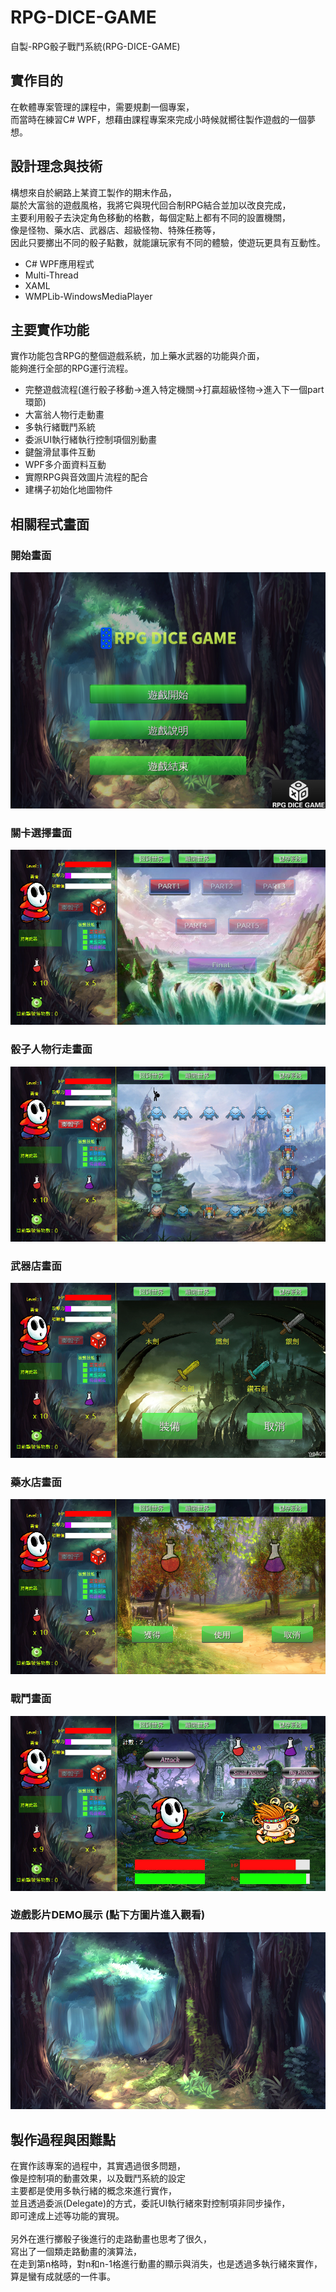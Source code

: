 # RPG-DICE-GAME
自製-RPG骰子戰鬥系統(RPG-DICE-GAME)

## 實作目的
在軟體專案管理的課程中，需要規劃一個專案，<br>
而當時在練習C# WPF，想藉由課程專案來完成小時候就嚮往製作遊戲的一個夢想。<br>

## 設計理念與技術
構想來自於網路上某資工製作的期末作品，<br>
屬於大富翁的遊戲風格，我將它與現代回合制RPG結合並加以改良完成，<br>
主要利用骰子去決定角色移動的格數，每個定點上都有不同的設置機關，<br>
像是怪物、藥水店、武器店、超級怪物、特殊任務等，<br>
因此只要擲出不同的骰子點數，就能讓玩家有不同的體驗，使遊玩更具有互動性。<br>
- C# WPF應用程式
- Multi-Thread
- XAML
- WMPLib-WindowsMediaPlayer

## 主要實作功能
實作功能包含RPG的整個遊戲系統，加上藥水武器的功能與介面，<br>
能夠進行全部的RPG運行流程。
- 完整遊戲流程(進行骰子移動->進入特定機關->打贏超級怪物->進入下一個part環節)
- 大富翁人物行走動畫
- 多執行緒戰鬥系統
- 委派UI執行緒執行控制項個別動畫
- 鍵盤滑鼠事件互動
- WPF多介面資料互動
- 實際RPG與音效圖片流程的配合
- 建構子初始化地圖物件

## 相關程式畫面
### 開始畫面<br>
<img src="https://github.com/lfre84216/RPG-DICE-GAME/blob/main/1.png">
<br>

### 關卡選擇畫面<br>
<img src="https://github.com/lfre84216/RPG-DICE-GAME/blob/main/2.png">
<br>

### 骰子人物行走畫面<br>
<img src="https://github.com/lfre84216/RPG-DICE-GAME/blob/main/3.png">
<br>

### 武器店畫面<br>
<img src="https://github.com/lfre84216/RPG-DICE-GAME/blob/main/4.png">
<br>

### 藥水店畫面<br>
<img src="https://github.com/lfre84216/RPG-DICE-GAME/blob/main/5.png">
<br>

### 戰鬥畫面<br>
<img src="https://github.com/lfre84216/RPG-DICE-GAME/blob/main/6.png">
<br>

### 遊戲影片DEMO展示 (點下方圖片進入觀看)
[![IMAGE ALT TEXT HERE](https://github.com/lfre84216/RPG-DICE-GAME/blob/main/%E9%81%8A%E6%88%B2%E6%A8%99%E9%A1%8C%E8%83%8C%E6%99%AF.JPG)](https://www.youtube.com/watch?v=EHohVcn1hmE)

## 製作過程與困難點
在實作該專案的過程中，其實遇過很多問題，<br>
像是控制項的動畫效果，以及戰鬥系統的設定<br>
主要都是使用多執行緒的概念來進行實作，<br>
並且透過委派(Delegate)的方式，委託UI執行緒來對控制項非同步操作，<br>
即可達成上述等功能的實現。<br><br>
另外在進行擲骰子後進行的走路動畫也思考了很久，<br>
寫出了一個類走路動畫的演算法，<br>
在走到第n格時，對n和n-1格進行動畫的顯示與消失，也是透過多執行緒來實作，<br>
算是蠻有成就感的一件事。<br>
